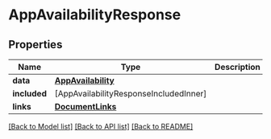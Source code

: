 # AppAvailabilityResponse

## Properties
Name | Type | Description | Notes
------------ | ------------- | ------------- | -------------
**data** | [**AppAvailability**](AppAvailability.md) |  | 
**included** | [AppAvailabilityResponseIncludedInner] |  | [optional] 
**links** | [**DocumentLinks**](DocumentLinks.md) |  | 

[[Back to Model list]](../README.md#documentation-for-models) [[Back to API list]](../README.md#documentation-for-api-endpoints) [[Back to README]](../README.md)


